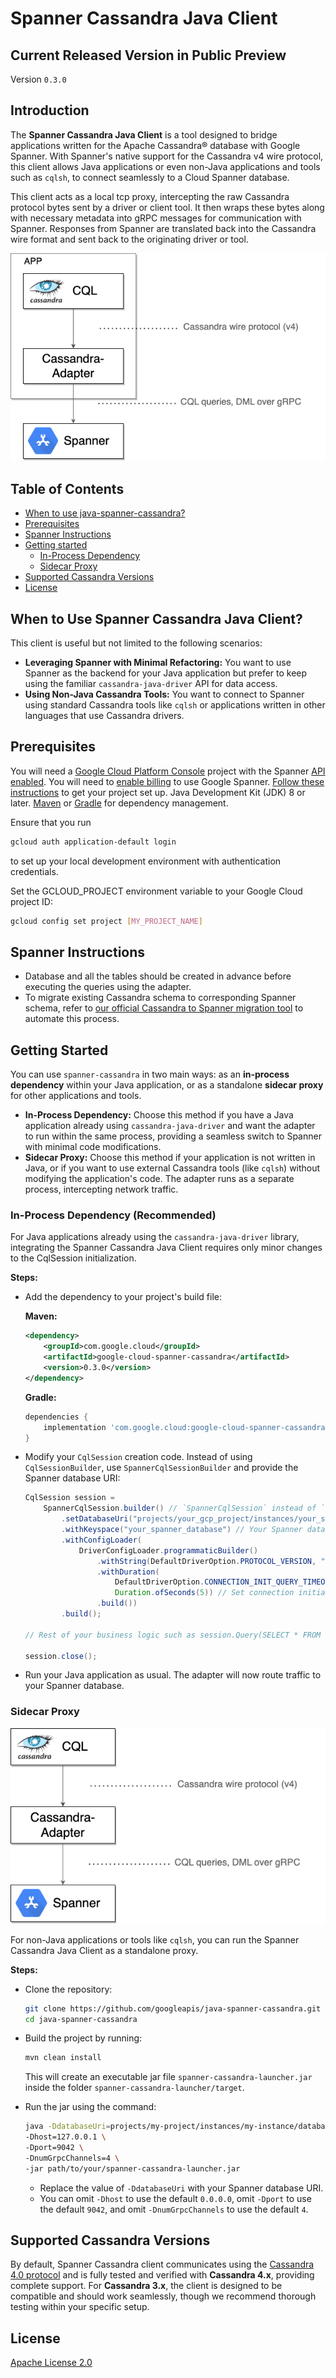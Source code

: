 # Spanner Cassandra Java Client

## Current Released Version in Public Preview

<!--- {x-version-update-start:google-cloud-spanner-cassandra:released} -->
Version `0.3.0`
<!--- {x-version-update-end} -->

## Introduction
The **Spanner Cassandra Java Client** is a tool designed to bridge applications written for the Apache Cassandra® database with Google Spanner. With Spanner's native support for the Cassandra v4 wire protocol, this client allows Java applications or even non-Java applications and tools such as `cqlsh`, to connect seamlessly to a Cloud Spanner database.

This client acts as a local tcp proxy, intercepting the raw Cassandra protocol bytes sent by a driver or client tool. It then wraps these bytes along with necessary metadata into gRPC messages for communication with Spanner. Responses from Spanner are translated back into the Cassandra wire format and sent back to the originating driver or tool.

![in-process](in-process.png)

## Table of Contents

- [When to use java-spanner-cassandra?](#when-to-use-spanner-cassandra-java-client)
- [Prerequisites](#prerequisites)
- [Spanner Instructions](#spanner-instructions)
- [Getting started](#getting-started)
  - [In-Process Dependency](#in-process-dependency-recommended)
  - [Sidecar Proxy](#sidecar-proxy)
- [Supported Cassandra Versions](#supported-cassandra-versions)
- [License](#license)

## When to Use Spanner Cassandra Java Client?

This client is useful but not limited to the following scenarios:

* **Leveraging Spanner with Minimal Refactoring:** You want to use Spanner as the backend for your Java application but prefer to keep using the familiar `cassandra-java-driver` API for data access.
* **Using Non-Java Cassandra Tools:** You want to connect to Spanner using standard Cassandra tools like `cqlsh` or applications written in other languages that use Cassandra drivers.

## Prerequisites

You will need a [Google Cloud Platform Console][developer-console] project with the Spanner [API enabled][enable-api].
You will need to [enable billing][enable-billing] to use Google Spanner.
[Follow these instructions][create-project] to get your project set up.
Java Development Kit (JDK) 8 or later.
[Maven][apache-maven] or [Gradle][gradle] for dependency management.

Ensure that you run

```sh
gcloud auth application-default login
```

to set up your local development environment with authentication credentials.

Set the GCLOUD_PROJECT environment variable to your Google Cloud project ID:

```sh
gcloud config set project [MY_PROJECT_NAME]
```

## Spanner Instructions

- Database and all the tables should be created in advance before executing the queries using the adapter.
- To migrate existing Cassandra schema to corresponding Spanner schema, refer to [our official Cassandra to Spanner migration tool][cassandra-spanner-migration-tool] to automate this process.

## Getting Started

You can use `spanner-cassandra` in two main ways: as an **in-process dependency** within your Java application, or as a standalone **sidecar proxy** for other applications and tools.

* **In-Process Dependency:** Choose this method if you have a Java application already using `cassandra-java-driver` and want the adapter to run within the same process, providing a seamless switch to Spanner with minimal code modifications.
* **Sidecar Proxy:** Choose this method if your application is not written in Java, or if you want to use external Cassandra tools (like `cqlsh`) without modifying the application's code. The adapter runs as a separate process, intercepting network traffic.

### In-Process Dependency (Recommended)

For Java applications already using the `cassandra-java-driver` library, integrating the Spanner Cassandra Java Client requires only minor changes to the CqlSession initialization.

**Steps:**

*   Add the dependency to your project's build file:

    **Maven:**

    <!--- {x-version-update-start:google-cloud-spanner-cassandra:released} -->
    <!-- [START spanner_cassandra_maven_dependency] -->
    ```xml
    <dependency>
        <groupId>com.google.cloud</groupId>
        <artifactId>google-cloud-spanner-cassandra</artifactId>
        <version>0.3.0</version>
    </dependency>
    ```
    <!-- [END spanner_cassandra_maven_dependency] -->
    <!--- {x-version-update-end} -->

    **Gradle:**

    <!--- {x-version-update-start:google-cloud-spanner-cassandra:released} -->
    <!-- [START spanner_cassandra_gradle_dependency] -->
    ```gradle
    dependencies {
        implementation 'com.google.cloud:google-cloud-spanner-cassandra:0.3.0'
    }
    ```
    <!-- [END spanner_cassandra_gradle_dependency] -->
    <!--- {x-version-update-end} -->

*  Modify your `CqlSession` creation code. Instead of using `CqlSessionBuilder`, use `SpannerCqlSessionBuilder` and provide the Spanner database URI:

    ```java
    CqlSession session =
        SpannerCqlSession.builder() // `SpannerCqlSession` instead of `CqlSession`
            .setDatabaseUri("projects/your_gcp_project/instances/your_spanner_instance/databases/your_spanner_database") // Required: Specify the Spanner database URI
            .withKeyspace("your_spanner_database") // Your Spanner database ID is mapped to a keyspace
            .withConfigLoader(
                DriverConfigLoader.programmaticBuilder()
                    .withString(DefaultDriverOption.PROTOCOL_VERSION, "V4") // Set protocol version.
                    .withDuration(
                        DefaultDriverOption.CONNECTION_INIT_QUERY_TIMEOUT,
                        Duration.ofSeconds(5)) // Set connection initialization timeout.
                    .build())
            .build();

    // Rest of your business logic such as session.Query(SELECT * FROM ...)

    session.close();

    ```

*  Run your Java application as usual. The adapter will now route traffic to your Spanner database.

### Sidecar Proxy

![sidecar](sidecar.png)

For non-Java applications or tools like `cqlsh`, you can run the Spanner Cassandra Java Client as a standalone proxy.

**Steps:**

* Clone the repository:

    ```bash
    git clone https://github.com/googleapis/java-spanner-cassandra.git
    cd java-spanner-cassandra
    ```

* Build the project by running:

    ```bash
    mvn clean install
    ```

    This will create an executable jar file `spanner-cassandra-launcher.jar` inside the folder `spanner-cassandra-launcher/target`.

* Run the jar using the command:

    ```bash
    java -DdatabaseUri=projects/my-project/instances/my-instance/databases/my-database \
    -Dhost=127.0.0.1 \
    -Dport=9042 \
    -DnumGrpcChannels=4 \
    -jar path/to/your/spanner-cassandra-launcher.jar
    ```

    * Replace the value of `-DdatabaseUri` with your Spanner database URI.
    * You can omit `-Dhost` to use the default `0.0.0.0`, omit `-Dport` to use the default `9042`, and omit `-DnumGrpcChannels` to use the default `4`.

## Supported Cassandra Versions

By default, Spanner Cassandra client communicates using the [Cassandra 4.0 protocol](https://github.com/apache/cassandra/blob/trunk/doc/native_protocol_v4.spec) and is fully tested and verified with **Cassandra 4.x**, providing complete support. For **Cassandra 3.x**, the client is designed to be compatible and should work seamlessly, though we recommend thorough testing within your specific setup.

## License

[Apache License 2.0](LICENSE)

[developer-console]: https://console.developers.google.com/
[enable-api]: https://console.cloud.google.com/flows/enableapi?apiid=spanner.googleapis.com
[enable-billing]: https://cloud.google.com/apis/docs/getting-started#enabling_billing
[create-project]: https://cloud.google.com/resource-manager/docs/creating-managing-projects
[cloud-cli]: https://cloud.google.com/cli
[apache-maven]: https://maven.apache.org/
[gradle]: https://gradle.org/
[cassandra-spanner-migration-tool]: https://github.com/cloudspannerecosystem/spanner-cassandra-schema-tool
